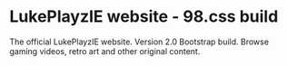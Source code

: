 # LukePlayzIE website - 98.css build
The official LukePlayzIE website. Version 2.0 Bootstrap build. Browse gaming videos, retro art and other original content.
